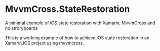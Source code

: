 # MvvmCross.StateRestoration
A minimal example of iOS state restoration with Xamarin, MvvmCross and no stroryboards

This is a working example of how to achieve iOS state restoration in an Xamarin.iOS project using mvvmcross.
